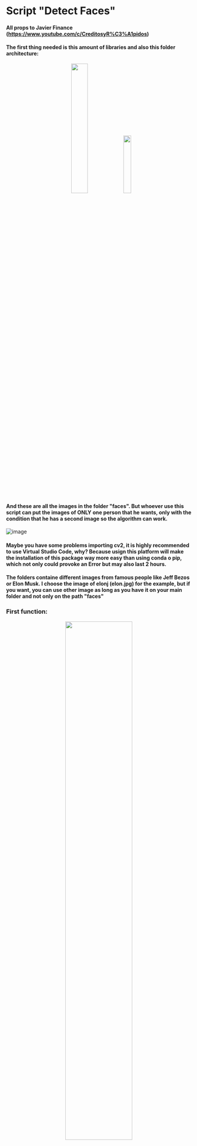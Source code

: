 # Script "Detect Faces"

#### All props to Javier Finance (https://www.youtube.com/c/CreditosyR%C3%A1pidos) 


#### The first thing needed is this amount of libraries and also this folder architecture:

<p align="center" width="100%">
    <img width="30%" src="https://user-images.githubusercontent.com/116290888/198827711-0e5c6159-f23c-41e1-9e8e-89a827833731.png"> 
    <img width="20%" src="https://user-images.githubusercontent.com/116290888/198830283-3e9d3fd7-acb7-4f24-923f-6a9c9848cf6b.png"> 
</p>

#### And these are all the images in the folder "faces". But whoever use this script can put the images of ONLY one person that he wants, only with the condition that he has a second image so the algorithm can work.


![image](https://user-images.githubusercontent.com/116290888/198830451-c29e2091-9d49-4815-87d7-2c3052167c76.png)


#### Maybe you have some problems importing cv2, it is highly recommended to use Virtual Studio Code, why? Because usign this platform will make the installation of this package way more easy than using conda o pip, which not only could provoke an Error but may also last 2 hours.

#### The folders containe different images from famous people like Jeff Bezos or Elon Musk. I choose the image of elonj (elon.jpg) for the example, but if you want, you can use other image as long as you have it on your main folder and not only on the path "faces"

### First function: 

<p align="center" width="65%">
    <img width="60%" src="https://user-images.githubusercontent.com/116290888/198840057-a0f91064-84dd-4f13-83cd-930644d8a1d8.png"> 
</p>

### Second function: 

<p align="center" width="65%">
    <img width="60%" src="https://user-images.githubusercontent.com/116290888/198840075-9db26016-a765-4e58-8bd6-aa6355fc568f.png"> 
</p>

### Third function:

<p align="center" width="100%">
    <img width="60%" src="https://user-images.githubusercontent.com/116290888/198840198-fa9583a9-7cda-48fc-a4f1-ae2cd48affc5.png"> 
</p>


### And finally we print the result:

<p align="center" width="100%">
    <img width="60%" src="https://user-images.githubusercontent.com/116290888/198840242-849c59da-11e8-46d9-8995-6bd967efc633.png"> 
</p>

### Result
#### For the example, I've chosen an image of Elon Musk:

<p align="center" width="100%">
    <img width="60%" src="https://user-images.githubusercontent.com/116290888/198840349-11132b5a-fca8-4354-b71a-a4ef9c07fae4.png"> 
</p>

#### If you want to detect the face of other person contained in the folder faces the only thin you have to do is to add another image of that person in particular and replace in the code (at line 100) the image "elon.jpg"

